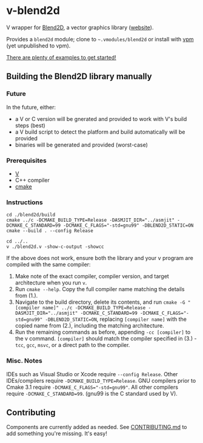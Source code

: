 # v-blend2d

V wrapper for [Blend2D](https://github.com/blend2d/blend2d), a vector graphics library ([website](https://blend2d.com/)).

Provides a `blend2d` module; clone to `~.vmodules/blend2d` or install with [vpm](https://vpm.vlang.io/) (yet unpublished to vpm).

[There are plenty of examples to get started!](https://github.com/Ben-Fields/v-blend2d-examples)

## Building the Blend2D library manually

### Future

In the future, either:
 - a V or C version will be gnerated and provided to work with V's build steps (best)
 - a V build script to detect the platform and build automatically will be provided
 - binaries will be generated and provided (worst-case)

### Prerequisites
* [V](https://vlang.io/)
* C++ compiler
* [cmake](https://cmake.org/download/)

### Instructions
```
cd ./blend2d/build
cmake ../c -DCMAKE_BUILD_TYPE=Release -DASMJIT_DIR="../asmjit" -DCMAKE_C_STANDARD=99 -DCMAKE_C_FLAGS="-std=gnu99" -DBLEND2D_STATIC=ON
cmake --build . --config Release

cd ../..
v ./blend2d.v -show-c-output -showcc
```

If the above does not work, ensure both the library and your v program are compiled with the same compiler:
1. Make note of the exact compiler, compiler version, and target architecture when you run `v`.
2. Run `cmake --help`. Copy the full compiler name matching the details from (1.).
3. Navigate to the build directory, delete its contents, and run `cmake -G "[compiler name]" ../c -DCMAKE_BUILD_TYPE=Release -DASMJIT_DIR="../asmjit" -DCMAKE_C_STANDARD=99 -DCMAKE_C_FLAGS="-std=gnu99" -DBLEND2D_STATIC=ON`, replacing `[compiler name]` with the copied name from (2.), including the matching architecture.
4. Run the remaining commands as before, appending `-cc [compiler]` to the v command. `[compiler]` should match the compiler specified in (3.) - `tcc`, `gcc`, `msvc`, or a direct path to the compiler.

### Misc. Notes

IDEs such as Visual Studio or Xcode require `--config Release`. Other IDEs/compilers require `-DCMAKE_BUILD_TYPE=Release`.
GNU compilers prior to Cmake 3.1 require `-DCMAKE_C_FLAGS="-std=gnu99"`. All other compilers require `-DCMAKE_C_STANDARD=99`. (gnu99 is the C standard used by V).

## Contributing

Components are currently added as needed. See [CONTRIBUTING.md](https://github.com/Ben-Fields/v-blend2d/blob/master/CONTRIBUTING.md) to add something you're missing. It's easy!
